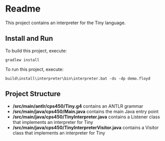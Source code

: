 # Readme

This project contains an interpreter for the Tiny language.

## Install and Run

To build this project, execute:

```
gradlew install
```


To run this project, execute:

```
build\install\interpreter\bin\interpreter.bat -ds -dp demo.floyd
```

## Project Structure

* **/src/main/antlr/cps450/Tiny.g4** contains an ANTLR grammar
* **/src/main/java/cps450/Main.java** contains the main Java entry point
* **/src/main/java/cps450/TinyInterpreter.java** contains a Listener class that implements an interpreter for Tiny
* **/src/main/java/cps450/TinyInterpreterVisitor.java** contains a Visitor class that implements an interpreter for Tiny

